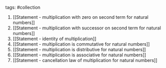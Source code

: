 tags: #collection 

1. [[Statement - multiplication with zero on second term for natural numbers]]
2. [[Statement - multiplication with successor on second term for natural numbers]]
3. [[Statement - identity of multiplication]]
4. [[Statement - multiplication is commutative for natural numbers]]
5. [[Statement - multiplication is distributive for natural numbers]]
6. [[Statement - multiplication is associative for natural numbers]]
7. [[Statement - cancellation law of multiplication for natural numbers]]